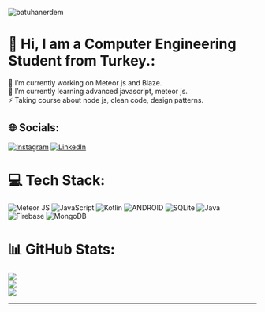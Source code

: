 <p align="left"> <img src="https://komarev.com/ghpvc/?username=batuhanerdem&label=Profile%20views&color=0e75b6&style=flat" alt="batuhanerdem" /> </p>

# 💫 Hi, I am a Computer Engineering Student from Turkey.:
🔭 I’m currently working on Meteor js and Blaze.<br>🌱 I’m currently learning advanced javascript, meteor js.<br>⚡ Taking course about node js, clean code, design patterns.


## 🌐 Socials:
[![Instagram](https://img.shields.io/badge/Instagram-%23E4405F.svg?logo=Instagram&logoColor=white)](https://instagram.com/batuhannerdem_) [![LinkedIn](https://img.shields.io/badge/LinkedIn-%230077B5.svg?logo=linkedin&logoColor=white)](https://linkedin.com/in/https://www.linkedin.com/in/batuhan-erdem/) 

# 💻 Tech Stack:
![Meteor JS](https://img.shields.io/badge/meteorjs-%23d74c4c.svg?style=for-the-badge&logo=meteor&logoColor=white) ![JavaScript](https://img.shields.io/badge/javascript-%23323330.svg?style=for-the-badge&logo=javascript&logoColor=%23F7DF1E) ![Kotlin](https://img.shields.io/badge/kotlin-%230095D5.svg?style=for-the-badge&logo=kotlin&logoColor=white) ![ANDROID](https://img.shields.io/badge/android-%2320232a.svg?style=for-the-badge&logo=android&logoColor=%a4c639) ![SQLite](https://img.shields.io/badge/sqlite-%2307405e.svg?style=for-the-badge&logo=sqlite&logoColor=white) ![Java](https://img.shields.io/badge/java-%23ED8B00.svg?style=for-the-badge&logo=java&logoColor=white) ![Firebase](https://img.shields.io/badge/firebase-%23039BE5.svg?style=for-the-badge&logo=firebase) ![MongoDB](https://img.shields.io/badge/MongoDB-%234ea94b.svg?style=for-the-badge&logo=mongodb&logoColor=white)
# 📊 GitHub Stats:
![](https://github-readme-stats.vercel.app/api?username=batuhanerdem&theme=omni&hide_border=false&include_all_commits=true&count_private=false)<br/>
![](https://github-readme-streak-stats.herokuapp.com/?user=batuhanerdem&theme=omni&hide_border=false)<br/>
![](https://github-readme-stats.vercel.app/api/top-langs/?username=batuhanerdem&theme=omni&hide_border=false&include_all_commits=true&count_private=false&layout=compact)

---
